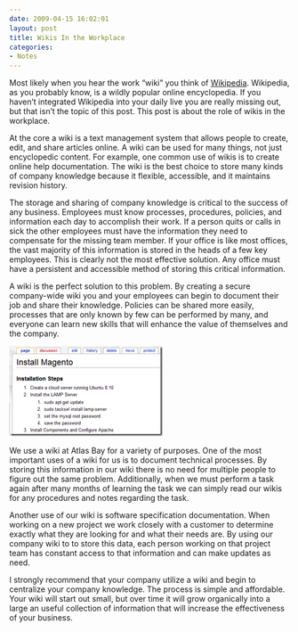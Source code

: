 ```yaml
---
date: 2009-04-15 16:02:01
layout: post
title: Wikis In the Workplace
categories:
- Notes
---
```


Most likely when you hear the work “wiki” you think of [Wikipedia](http://en.wikipedia.org/wiki/Main_Page). Wikipedia, as you probably know, is a wildly popular online encyclopedia. If you haven’t integrated Wikipedia into your daily live you are really missing out, but that isn’t the topic of this post. This post is about the role of wikis in the workplace.

At the core a wiki is a text management system that allows people to create, edit, and share articles online. A wiki can be used for many things, not just encyclopedic content. For example, one common use of wikis is to create online help documentation. The wiki is the best choice to store many kinds of company knowledge because it flexible, accessible, and it maintains revision history.

The storage and sharing of company knowledge is critical to the success of any business. Employees must know processes, procedures, policies, and information each day to accomplish their work. If a person quits or calls in sick the other employees must have the information they need to compensate for the missing team member. If your office is like most offices, the vast majority of this information is stored in the heads of a few key employees. This is clearly not the most effective solution. Any office must have a persistent and accessible method of storing this critical information.

A wiki is the perfect solution to this problem. By creating a secure company-wide wiki you and your employees can begin to document their job and share their knowledge. Policies can be shared more easily, processes that are only known by few can be performed by many, and everyone can learn new skills that will enhance the value of themselves and the company.

[![wikicapture](/images/2009/04/wikicapture-thumb.png)](/images/2009/04/wikicapture.png)

We use a wiki at Atlas Bay for a variety of purposes. One of the most important uses of a wiki for us is to document technical processes. By storing this information in our wiki there is no need for multiple people to figure out the same problem. Additionally, when we must perform a task again after many months of learning the task we can simply read our wikis for any procedures and notes regarding the task.

Another use of our wiki is software specification documentation. When working on a new project we work closely with a customer to determine exactly what they are looking for and what their needs are. By using our company wiki to to store this data, each person working on that project team has constant access to that information and can make updates as need.

I strongly recommend that your company utilize a wiki and begin to centralize your company knowledge. The process is simple and affordable. Your wiki will start out small, but over time it will grow organically into a large an useful collection of information that will increase the effectiveness of your business.
